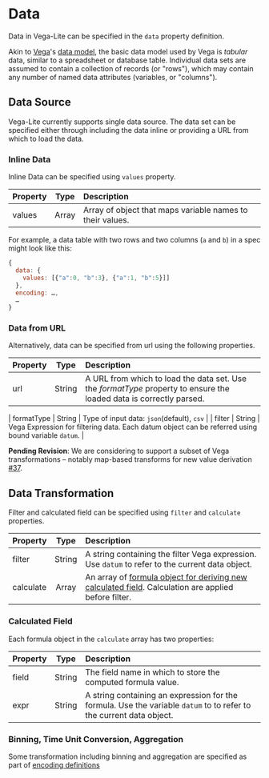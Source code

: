 # Data

Data in Vega-Lite can be specified in the `data` property definition.

Akin to [Vega](/vega/vega)'s [data model](vega/vega/wiki/Data), the basic data model used by Vega is _tabular_ data, similar to a spreadsheet or database table. Individual data sets are assumed to contain a collection of records (or "rows"), which may contain any number of named data attributes (variables, or "columns").

## Data Source

Vega-Lite currently supports single data source.  The data set can be specified either through including the data inline or providing a URL from which to load the data.

### Inline Data

Inline Data can be specified using `values` property.

| Property      | Type          | Description    |
| :------------ |:-------------:| :------------- |
| values        | Array         | Array of object that maps variable names to their values. |

For example, a data table with two rows and two columns (`a` and `b`) in a spec might look like this:

```js
{
  data: {
    values: [{"a":0, "b":3}, {"a":1, "b":5}]]
  },
  encoding: …,
  …
}
```

### Data from URL

Alternatively, data can be specified from url using the following properties.

| Property      | Type          | Description    |
| :------------ |:-------------:| :------------- |
| url           | String        | A URL from which to load the data set. Use the _formatType_ property to ensure the loaded data is correctly parsed. |

| formatType    | String        | Type of input data: `json`(default), `csv` |
| filter        | String        | Vega Expression for filtering data.  Each datum object can be referred using bound variable `datum`. |


__Pending Revision__: We are considering to support a subset of Vega transformations – notably map-based transforms for new value derivation [#37](https://github.com/vega/issues/37).

## Data Transformation

Filter and calculated field can be specified using `filter` and `calculate` properties.

| Property      | Type          | Description    |
| :------------ |:-------------:| :------------- |
| filter        | String        | A string containing the filter Vega expression. Use `datum` to refer to the current data object. |
| calculate     | Array         | An array of [formula object for deriving new calculated field](#calculate-field).  Calculation are applied before filter. |

### Calculated Field

Each formula object in the `calculate` array has two properties:

| Property      | Type          | Description    |
| :------------ |:-------------:| :------------- |
| field         | String        | The field name in which to store the computed formula value. |
| expr          | String        | A string containing an expression for the formula. Use the variable `datum` to to refer to the current data object. |

### Binning, Time Unit Conversion, Aggregation

Some transformation including binning and aggregation are specified as part of [encoding definitions](Encoding-Mapping.md)
